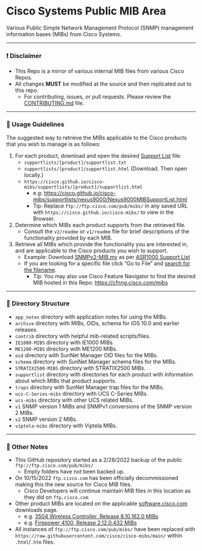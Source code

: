 # Cisco Systems Public MIB Area
Various Public Simple Network Management Protocol (SNMP) management information bases (MIBs) from Cisco Systems.

---

### :exclamation: Disclaimer
- This Repo is a mirror of various internal MIB files from various Cisco Repos. 
- All changes **MUST** be modified at the source and then replicated out to this repo.
  - For contributing, issues, or pull requests. Please review the [CONTRIBUTING.md](https://github.com/cisco/cisco-mibs/blob/main/CONTRIBUTING.md) file.

---

### :book: Usage Guidelines
The suggested way to retrieve the MIBs applicable to the Cisco products that you wish to manage is as follows:
1. For each product, download and open the desired [Support List](https://github.com/cisco/cisco-mibs/tree/main/supportlists) file:
   - `supportlists/[product]/supportlist.txt`
   - `supportlists/[product]/supportlist.html` (Download. Then open locally.)
   - `https://cisco.github.io/cisco-mibs/supportlists/[product]/supportlist.html`
     - e.g: https://cisco.github.io/cisco-mibs/supportlists/nexus9000/Nexus9000MIBSupportList.html
	 - Tip: Replace `ftp://ftp.cisco.com/pub/mibs/` in any saved URL with `https://cisco.github.io/cisco-mibs/` to view in the Browser.
2. Determine which MIBs each product supports from the retrieved file.
   - Consult the `v2/readme` or `v1/readme` file for brief descriptions of the functionality provided by each MIB.
3. Retrieve all MIBs which provide the functionality you are interested in, and are applicable to the Cisco products you wish to support.
   - Example: Download [SNMPv2-MIB.my](https://raw.githubusercontent.com/cisco/cisco-mibs/main/v2/SNMPv2-MIB.my) as per [ASR1000 Support List](https://cisco.github.io/cisco-mibs/supportlists/asr1000/asr1000-supportlist.html)
   - If you are looking for a specific file click “Go to File” and [search for the filename](https://docs.github.com/en/search-github/searching-on-github/finding-files-on-github).
     - Tip: You may also use Cisco Feature Navigator to find the desired MIB hosted in this Repo: https://cfnng.cisco.com/mibs

---

### :file_folder: Directory Structure
- `app_notes` directory with application notes for using the MIBs.
- `archive` directory with MIBs, OIDs, schema for IOS 10.0 and earlier releases.
- `contrib` directory with helpful mib-related scripts/files.
- `IE1000-MIBS` directory with IE1000 MIBs.
- `ME1200-MIBS` directory with ME1200 MIBs.
- `oid` directory with SunNet Manager OID files for the MIBs.
- `schema` directory with SunNet Manager schema files for the MIBs.
- `STRATIX2500-MIBS` directory with STRATIX2500 MIBs.
- `supportlist` directory with directories for each product with information about which MIBs that product supports. 
- `traps` directory with SunNet Manager trap files for the MIBs.
- `ucs-C-Series-mibs` directory with UCS C-Series MIBs.
- `ucs-mibs` directory with other UCS related MIBs.
- `v1` SNMP version 1 MIBs and SNMPv1 conversions of the SNMP version 2 MIBs.
- `v2` SNMP version 2 MIBs.
- `viptela-mibs` directory with Viptela MIBs.

---

### :speech_balloon: Other Notes
- This GitHub repository started as a 2/28/2022 backup of the public `ftp://ftp.cisco.com/pub/mibs/`
  - Empty folders have not been backed up.
- On 10/15/2022 `ftp.cisco.com` has been officially decommissioned making this the new source for Cisco MIB files.
  - Cisco Developers will continue maintain MIB files in this location as they did on `ftp.cisco.com`
- Other product MIBs are located on the applicable [software.cisco.com](https://software.cisco.com/download/home) downloads page. 
  - e.g. [3504 Wireless Controller, Release 8.10.162.0 MIBs](https://software.cisco.com/download/home/286312601/type/280775088/release/8.10.162.0)
  - e.g. [Firepower 4100, Release 2.12.0.432 MIBs](https://software.cisco.com/download/home/286305187/type/286287263/release/2.12.0.432)
- All instances of `ftp://ftp.cisco.com/pub/mibs/` have been replaced with `https://raw.githubusercontent.com/cisco/cisco-mibs/main/` within `.html`/`.htm` files.
